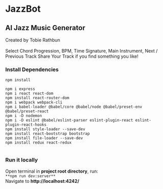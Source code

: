 # JazzBot
## AI Jazz Music Generator    
Created by Tobie Rathbun          
<br>
Select Chord Progression, BPM, Time Signature, Main Instrument, Next / Previous Track
Share Your Track if you find something you like!


### Install Dependencies
```
npm install

npm i express
npm i react react-dom
npm install react-router-dom
npm i webpack webpack-cli
npm i babel-loader @babel/core @babel/node @babel/preset-env @babel/preset-react
npm i -D nodemon
npm i -D eslint @babel/eslint-parser eslint-plugin-react eslint-plugin-react-hooks
npm install style-loader --save-dev
npm install react-bootstrap bootstrap
npm install file-loader --save-dev
npm install redux react-redux


```
### Run it locally
Open terminal in **project root directory**, run:
<br> `**npm run dev:server**`
<br> Navigate to **http://localhost:4242/**



